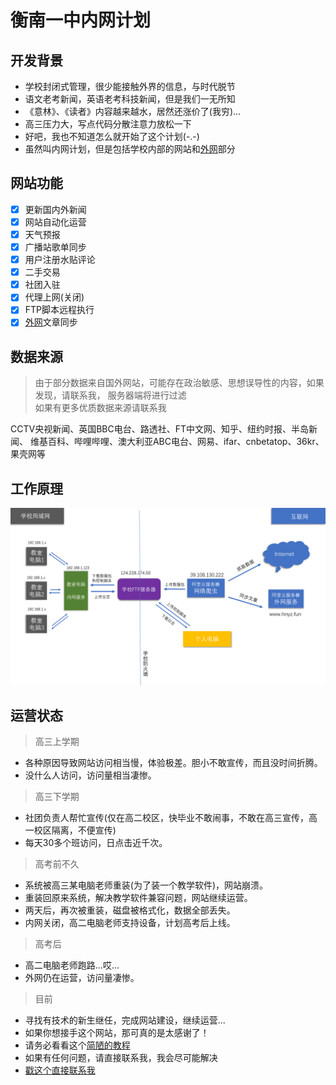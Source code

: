 # 衡南一中内网计划

## 开发背景
- 学校封闭式管理，很少能接触外界的信息，与时代脱节  
- 语文老考新闻，英语老考科技新闻，但是我们一无所知  
- 《意林》、《读者》内容越来越水，居然还涨价了(我穷)... 
- 高三压力大，写点代码分散注意力放松一下
- 好吧，我也不知道怎么就开始了这个计划(-.-)
- 虽然叫内网计划，但是包括学校内部的网站和[外网](http://www.hnyz.fun)部分

## 网站功能
-[x] 更新国内外新闻
-[x] 网站自动化运营 
-[x] 天气预报
-[x] 广播站歌单同步
-[x] 用户注册水贴评论
-[x] 二手交易
-[x] 社团入驻
-[x] 代理上网(关闭)
-[x] FTP脚本远程执行
-[x] [外网](http://www.hnyz.fun)文章同步

## 数据来源
> 由于部分数据来自国外网站，可能存在政治敏感、思想误导性的内容，如果发现，请联系我，
服务器端将进行过滤  
如果有更多优质数据来源请联系我

CCTV央视新闻、英国BBC电台、路透社、FT中文网、知乎、纽约时报、半岛新闻、
维基百科、哔哩哔哩、澳大利亚ABC电台、网易、ifar、cnbetatop、36kr、果壳网等  


## 工作原理
![](./png/web.png)

## 运营状态
> 高三上学期  

- 各种原因导致网站访问相当慢，体验极差。胆小不敢宣传，而且没时间折腾。  
- 没什么人访问，访问量相当凄惨。
> 高三下学期

- 社团负责人帮忙宣传(仅在高二校区，快毕业不敢闹事，不敢在高三宣传，高一校区隔离，不便宣传)  
- 每天30多个班访问，日点击近千次。

> 高考前不久 

- 系统被高三某电脑老师重装(为了装一个教学软件)，网站崩溃。  
- 重装回原来系统，解决教学软件兼容问题，网站继续运营。  
- 两天后，再次被重装，磁盘被格式化，数据全部丢失。
- 内网关闭，高二电脑老师支持设备，计划高考后上线。

> 高考后

- 高二电脑老师跑路...哎...
- 外网仍在运营，访问量凄惨。

> 目前
- 寻找有技术的新生继任，完成网站建设，继续运营...
- 如果你想接手这个网站，那可真的是太感谢了！
- 请务必看看这个[简陋的教程](./build.md)
- 如果有任何问题，请直接联系我，我会尽可能解决
- [戳这个直接联系我](http://wpa.qq.com/msgrd?v=3&uin=3034557307&site=qq&menu=yes)

